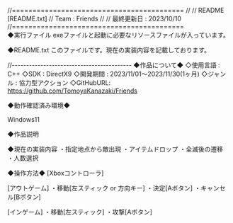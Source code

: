 //==========================================
//
// README [README.txt]
// Team : Friends
//
// 最終更新日 : 2023/10/10
//==========================================            
◆実行ファイル
exeファイルと起動に必要なリソースファイルが入っています。

◆README.txt
このファイルです。現在の実装内容を記載しております。

//------------------------------------------
◆作品について◆
◇使用言語 : C++
◇SDK      : DirectX9
◇開発期間 : 2023/11/01～2023/11/30(1ヶ月)
◇ジャンル : 協力型アクション
◇GitHubURL: https://github.com/TomoyaKanazaki/Friends

◆動作確認済み環境◆

Windows11

◆作品説明

◆現在の実装内容
・指定地点から敵出現
・アイテムドロップ
・全滅後の遷移
・人数選択

◆操作方法◆
[Xboxコントローラ]

[アウトゲーム]
・移動[左スティック or 方向キー]
・決定[Aボタン]
・キャンセル[Bボタン]

[インゲーム]
・移動[左スティック]
・攻撃[Aボタン]


